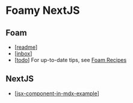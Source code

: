 # Foamy NextJS

## Foam 
- [[readme]]
- [[inbox]]
- [[todo]]
For up-to-date tips, see [Foam Recipes](https://foambubble.github.io/foam/recipes)

## NextJS
- [[jsx-component-in-mdx-example]]

[//begin]: # "Autogenerated link references for markdown compatibility"
[readme]: readme "Foam"
[inbox]: inbox "Inbox"
[todo]: todo "Todo"
[jsx-component-in-mdx-example]: jsx-component-in-mdx-example "JSX Component in Mdx Example"
[//end]: # "Autogenerated link references"
